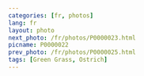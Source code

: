 ```yaml
---
categories: [fr, photos]
lang: fr
layout: photo
next_photo: /fr/photos/P0000023.html
picname: P0000022
prev_photo: /fr/photos/P0000025.html
tags: [Green Grass, Ostrich]
---
```

